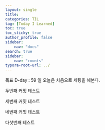 ```yaml
---
layout: single
title: 
categories: TIL
tag: [Today I Learned]
toc: true
toc_sticky: true
author_profile: false
sidebar:
    nav: "docs"
search: true
sidebar:
    nav: "counts"
typora-root-url: ../
---
```

목표 D-day : 59 일
오늘은 처음으로 세팅을 해본다.

두번째 커밋 테스트

세번째 커밋 테스트

네번째 커밋 테스트

다섯번째 테스트

